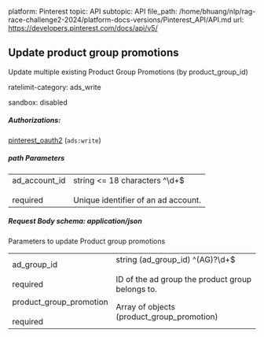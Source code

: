 platform: Pinterest
topic: API
subtopic: API
file_path: /home/bhuang/nlp/rag-race-challenge2-2024/platform-docs-versions/Pinterest_API/API.md
url: https://developers.pinterest.com/docs/api/v5/

## [](#operation/product_group_promotions/update)Update product group promotions

Update multiple existing Product Group Promotions (by product\_group\_id)

ratelimit-category: ads\_write

sandbox: disabled

##### Authorizations:

[pinterest\_oauth2](#section/Authentication/pinterest_oauth2) (`ads:write`)

##### path Parameters

|     |     |
| --- | --- |
| ad\_account\_id<br><br>required | string <= 18 characters ^\\d+$<br><br>Unique identifier of an ad account. |

##### Request Body schema: application/json

Parameters to update Product group promotions

|     |     |
| --- | --- |
| ad\_group\_id<br><br>required | string (ad\_group\_id) ^(AG)?\\d+$<br><br>ID of the ad group the product group belongs to. |
| product\_group\_promotion<br><br>required | Array of objects (product\_group\_promotion) |